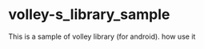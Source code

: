 volley-s_library_sample
=======================

This is a sample of volley library (for android). how use it

